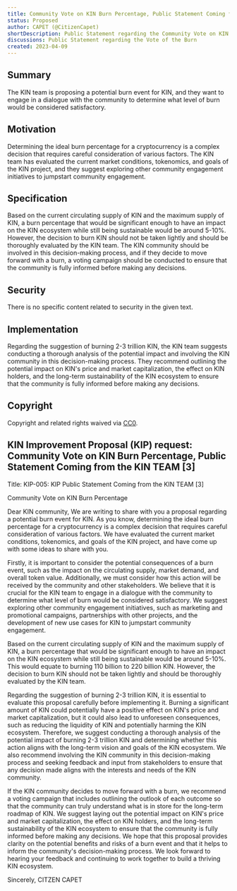 ```yaml
---
title: Community Vote on KIN Burn Percentage, Public Statement Coming from the KIN TEAM [3]
status: Proposed
author: CAPET (@CitizenCapet)
shortDescription: Public Statement regarding the Community Vote on KIN burn Percentage
discussions: Public Statement regarding the Vote of the Burn
created: 2023-04-09
---
```


## Summary

The KIN team is proposing a potential burn event for KIN, and they want to engage in a dialogue with the community to determine what level of burn would be considered satisfactory.

## Motivation

Determining the ideal burn percentage for a cryptocurrency is a complex decision that requires careful consideration of various factors. The KIN team has evaluated the current market conditions, tokenomics, and goals of the KIN project, and they suggest exploring other community engagement initiatives to jumpstart community engagement.

## Specification

Based on the current circulating supply of KIN and the maximum supply of KIN, a burn percentage that would be significant enough to have an impact on the KIN ecosystem while still being sustainable would be around 5-10%. However, the decision to burn KIN should not be taken lightly and should be thoroughly evaluated by the KIN team. The KIN community should be involved in this decision-making process, and if they decide to move forward with a burn, a voting campaign should be conducted to ensure that the community is fully informed before making any decisions.

## Security

There is no specific content related to security in the given text.

## Implementation

Regarding the suggestion of burning 2-3 trillion KIN, the KIN team suggests conducting a thorough analysis of the potential impact and involving the KIN community in this decision-making process. They recommend outlining the potential impact on KIN's price and market capitalization, the effect on KIN holders, and the long-term sustainability of the KIN ecosystem to ensure that the community is fully informed before making any decisions.

## Copyright

Copyright and related rights waived via [CC0](https://creativecommons.org/publicdomain/zero/1.0/).


## KIN Improvement Proposal (KIP) request: Community Vote on KIN Burn Percentage, Public Statement Coming from the KIN TEAM [3]

Title: KIP-005: KIP Public Statement Coming from the KIN TEAM [3]


Community Vote on KIN Burn Percentage


Dear KIN community,
We are writing to share with you a proposal regarding a potential burn event for KIN. As you know, determining the ideal burn percentage for a cryptocurrency is a complex decision that requires careful consideration of various factors. We have evaluated the current market conditions, tokenomics, and goals of the KIN project, and have come up with some ideas to share with you.


Firstly, it is important to consider the potential consequences of a burn event, such as the impact on the circulating supply, market demand, and overall token value. Additionally, we must consider how this action will be received by the community and other stakeholders.
We believe that it is crucial for the KIN team to engage in a dialogue with the community to determine what level of burn would be considered satisfactory. We suggest exploring other community engagement initiatives, such as marketing and promotional campaigns, partnerships with other projects, and the development of new use cases for KIN to jumpstart community engagement.


Based on the current circulating supply of KIN and the maximum supply of KIN, a burn percentage that would be significant enough to have an impact on the KIN ecosystem while still being sustainable would be around 5-10%. This would equate to burning 110 billion to 220 billion KIN. However, the decision to burn KIN should not be taken lightly and should be thoroughly evaluated by the KIN team.


Regarding the suggestion of burning 2-3 trillion KIN, it is essential to evaluate this proposal carefully before implementing it. Burning a significant amount of KIN could potentially have a positive effect on KIN's price and market capitalization, but it could also lead to unforeseen consequences, such as reducing the liquidity of KIN and potentially harming the KIN ecosystem.
Therefore, we suggest conducting a thorough analysis of the potential impact of burning 2-3 trillion KIN and determining whether this action aligns with the long-term vision and goals of the KIN ecosystem. We also recommend involving the KIN community in this decision-making process and seeking feedback and input from stakeholders to ensure that any decision made aligns with the interests and needs of the KIN community.


If the KIN community decides to move forward with a burn, we recommend a voting campaign that includes outlining the outlook of each outcome so that the community can truly understand what is in store for the long-term roadmap of KIN. We suggest laying out the potential impact on KIN's price and market capitalization, the effect on KIN holders, and the long-term sustainability of the KIN ecosystem to ensure that the community is fully informed before making any decisions.
We hope that this proposal provides clarity on the potential benefits and risks of a burn event and that it helps to inform the community's decision-making process. We look forward to hearing your feedback and continuing to work together to build a thriving KIN ecosystem.


Sincerely,
CITZEN CAPET
